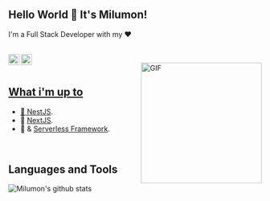 ## Hello World 👋 It's Milumon!
I'm a Full Stack Developer with my ♥  
<br/>
 
<a href="https://www.linkedin.com/in/miluska-romero/">
<img align="left" alt="Milumon LinkedIN" width="22px" src="https://icongr.am/fontawesome/linkedin.svg?size=128&color=70c8ff" />
</a> 
<a href="https://www.instagram.com/milumonrt/">
<img align="left" alt="Milumon Instagram" width="22px" src="https://icongr.am/fontawesome/instagram.svg?size=128&color=70c8ff" /> 

<br />

<img align="right" alt="GIF" src="https://imagenpng.com/wp-content/uploads/2016/09/Pikachu-png-0.png" width="240px" />

<br />

## What i'm up to
- 🌱 [NestJS](https://nestjs.com/). 
- 🌱 [NextJS](https://nextjs.org/). 
- 🌱 & [Serverless Framework](https://www.serverless.com/). 

<br />

## Languages and Tools 

![Milumon's github stats](https://github-readme-stats.vercel.app/api?username=Milumon&show_icons=true&hide_border=true)
